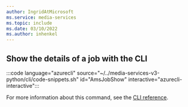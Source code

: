 ```yaml
---
author: IngridAtMicrosoft
ms.service: media-services 
ms.topic: include
ms.date: 03/10/2022
ms.author: inhenkel
---
```


## Show the details of a job with the CLI

:::code language="azurecli" source="~/../media-services-v3-python/cli/code-snippets.sh" id="AmsJobShow" interactive="azurecli-interactive":::

For more information about this command, see the [CLI reference](/cli/azure/ams/job?view=azure-cli-latest#az-ams-job-show).
